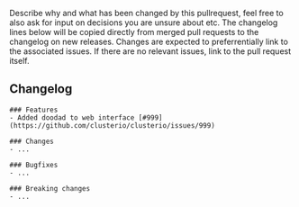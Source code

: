 Describe why and what has been changed by this pullrequest, feel free to also ask for input on decisions you are unsure about etc.
The changelog lines below will be copied directly from merged pull requests to the changelog on new releases. Changes are expected to preferrentially link to the associated issues. If there are no relevant issues, link to the pull request itself.

## Changelog
```
### Features
- Added doodad to web interface [#999](https://github.com/clusterio/clusterio/issues/999)

### Changes
- ...

### Bugfixes
- ...

### Breaking changes
- ...
```
